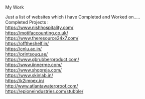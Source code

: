 My Work

Just a list of websites which i have Completed and Worked on.....
Completed Projects :<br>
https://www.nishhospitality.com/<br>
https://motifaccounting.co.uk/<br>
https://www.theresource24x7.com/<br>
https://offtheshelf.in/<br>
https://cnlu.ac.in/<br>
https://printsouq.ae/<br>
https://www.gbrubberproduct.com/<br>
https://www.iinnerme.com/<br>
https://www.shopreja.com/<br>
https://www.skinlab.in/<br>
https://k2impex.in/<br>
http://www.atlantawaterproof.com/<br>
https://epioneindustries.com/stubble/
